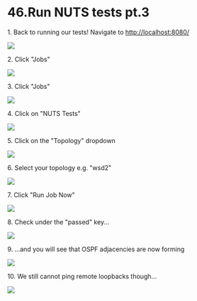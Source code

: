 # 46.Run NUTS tests pt.3



1\. Back to running our tests! Navigate to <http://localhost:8080/>

![](https://ajeuwbhvhr.cloudimg.io/https://colony-recorder.s3.amazonaws.com/files/2025-05-21/1881eb5f-d788-4b33-a265-7ddd6d674304/ascreenshot.jpeg?tl_px=45,268&br_px=2797,1807&force_format=jpeg&q=100&width=1120.0)


2\. Click "Jobs"

![](https://ajeuwbhvhr.cloudimg.io/https://colony-recorder.s3.amazonaws.com/files/2025-05-21/1881eb5f-d788-4b33-a265-7ddd6d674304/ascreenshot.jpeg?tl_px=0,424&br_px=2752,1963&force_format=jpeg&q=100&width=1120.0&wat=1&wat_opacity=1&wat_gravity=northwest&wat_url=https://colony-recorder.s3.amazonaws.com/images/watermarks/FB923C_standard.png&wat_pad=32,276)


3\. Click "Jobs"

![](https://ajeuwbhvhr.cloudimg.io/https://colony-recorder.s3.amazonaws.com/files/2025-05-21/33a06e72-dd29-4803-bf9e-ad9bdfcfb562/ascreenshot.jpeg?tl_px=0,537&br_px=2752,2076&force_format=jpeg&q=100&width=1120.0&wat=1&wat_opacity=1&wat_gravity=northwest&wat_url=https://colony-recorder.s3.amazonaws.com/images/watermarks/FB923C_standard.png&wat_pad=27,294)


4\. Click on "NUTS Tests"

![](https://ajeuwbhvhr.cloudimg.io/https://colony-recorder.s3.amazonaws.com/files/2025-05-21/55a41297-23b5-4855-bc32-c7573d56a435/ascreenshot.jpeg?tl_px=0,262&br_px=2752,1801&force_format=jpeg&q=100&width=1120.0&wat=1&wat_opacity=1&wat_gravity=northwest&wat_url=https://colony-recorder.s3.amazonaws.com/images/watermarks/FB923C_standard.png&wat_pad=218,277)


5\. Click on the "Topology" dropdown

![](https://ajeuwbhvhr.cloudimg.io/https://colony-recorder.s3.amazonaws.com/files/2025-05-21/ccdd5772-baa3-423e-ab11-2e43bf151057/ascreenshot.jpeg?tl_px=90,104&br_px=2842,1643&force_format=jpeg&q=100&width=1120.0&wat=1&wat_opacity=1&wat_gravity=northwest&wat_url=https://colony-recorder.s3.amazonaws.com/images/watermarks/FB923C_standard.png&wat_pad=715,277)


6\. Select your topology e.g. "wsd2"

![](https://ajeuwbhvhr.cloudimg.io/https://colony-recorder.s3.amazonaws.com/files/2025-05-21/b9dd1912-db67-470c-8be8-40709eca52cd/ascreenshot.jpeg?tl_px=90,240&br_px=2842,1779&force_format=jpeg&q=100&width=1120.0&wat=1&wat_opacity=1&wat_gravity=northwest&wat_url=https://colony-recorder.s3.amazonaws.com/images/watermarks/FB923C_standard.png&wat_pad=763,277)


7\. Click "Run Job Now"

![](https://ajeuwbhvhr.cloudimg.io/https://colony-recorder.s3.amazonaws.com/files/2025-05-21/f229f3d6-ae0f-4de8-8b17-59b67a9bdb2b/ascreenshot.jpeg?tl_px=90,537&br_px=2842,2076&force_format=jpeg&q=100&width=1120.0&wat=1&wat_opacity=1&wat_gravity=northwest&wat_url=https://colony-recorder.s3.amazonaws.com/images/watermarks/FB923C_standard.png&wat_pad=855,478)


8\. Check under the "passed" key...

![](https://ajeuwbhvhr.cloudimg.io/https://colony-recorder.s3.amazonaws.com/files/2025-05-21/3a5ea873-ede7-461c-8843-f6455171010e/ascreenshot.jpeg?tl_px=0,144&br_px=2752,1683&force_format=jpeg&q=100&width=1120.0&wat=1&wat_opacity=1&wat_gravity=northwest&wat_url=https://colony-recorder.s3.amazonaws.com/images/watermarks/FB923C_standard.png&wat_pad=385,277)


9\. ...and you will see that OSPF adjacencies are now forming

![](https://ajeuwbhvhr.cloudimg.io/https://colony-recorder.s3.amazonaws.com/files/2025-05-21/f5a8a93c-76be-4e33-90ce-3b5ab1f8b742/ascreenshot.jpeg?tl_px=90,374&br_px=2842,1913&force_format=jpeg&q=100&width=1120.0&wat=1&wat_opacity=1&wat_gravity=northwest&wat_url=https://colony-recorder.s3.amazonaws.com/images/watermarks/FB923C_standard.png&wat_pad=528,277)


10\. We still cannot ping remote loopbacks though...

![](https://ajeuwbhvhr.cloudimg.io/https://colony-recorder.s3.amazonaws.com/files/2025-05-21/15b16b63-70c0-4d64-81b3-e2e8e17a0e4d/ascreenshot.jpeg?tl_px=0,0&br_px=2752,1538&force_format=jpeg&q=100&width=1120.0&wat=1&wat_opacity=1&wat_gravity=northwest&wat_url=https://colony-recorder.s3.amazonaws.com/images/watermarks/FB923C_standard.png&wat_pad=389,88)